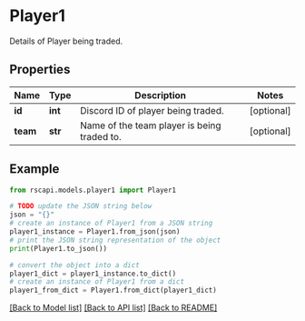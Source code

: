 # Player1

Details of Player being traded.

## Properties

Name | Type | Description | Notes
------------ | ------------- | ------------- | -------------
**id** | **int** | Discord ID of player being traded. | [optional] 
**team** | **str** | Name of the team player is being traded to. | [optional] 

## Example

```python
from rscapi.models.player1 import Player1

# TODO update the JSON string below
json = "{}"
# create an instance of Player1 from a JSON string
player1_instance = Player1.from_json(json)
# print the JSON string representation of the object
print(Player1.to_json())

# convert the object into a dict
player1_dict = player1_instance.to_dict()
# create an instance of Player1 from a dict
player1_from_dict = Player1.from_dict(player1_dict)
```
[[Back to Model list]](../README.md#documentation-for-models) [[Back to API list]](../README.md#documentation-for-api-endpoints) [[Back to README]](../README.md)


